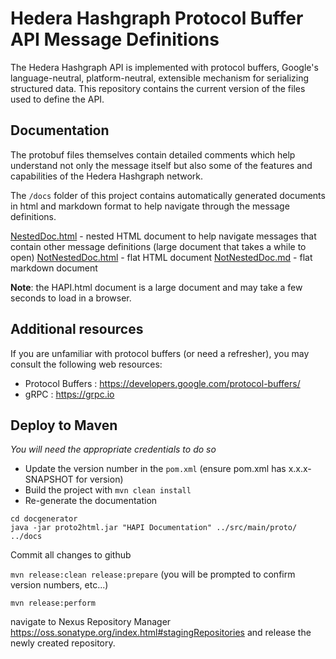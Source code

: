 # Hedera Hashgraph Protocol Buffer API Message Definitions

The Hedera Hashgraph API is implemented with protocol buffers, Google's language-neutral, platform-neutral, extensible mechanism for serializing structured data. This repository contains the current version of the files used to define the API.

## Documentation

The protobuf files themselves contain detailed comments which help understand not only the message itself but also some of the features and capabilities of the Hedera Hashgraph network.

The `/docs` folder of this project contains automatically generated documents in html and markdown format to help navigate through the message definitions.

[NestedDoc.html](https://github.com/hashgraph/hedera-protobuf/blob/master/docs/NestedDoc.html) - nested HTML document to help navigate messages that contain other message definitions (large document that takes a while to open)
[NotNestedDoc.html](https://github.com/hashgraph/hedera-protobuf/blob/master/docs/NotNestedDoc.html) - flat HTML document
[NotNestedDoc.md](https://github.com/hashgraph/hedera-protobuf/blob/master/docs/NotNestedDoc.md) - flat markdown document

__Note__: the HAPI.html document is a large document and may take a few seconds to load in a browser.

## Additional resources

If you are unfamiliar with protocol buffers (or need a refresher), you may consult the following web resources:

- Protocol Buffers : https://developers.google.com/protocol-buffers/
- gRPC : https://grpc.io

## Deploy to Maven

*You will need the appropriate credentials to do so*

- Update the version number in the `pom.xml` (ensure pom.xml has x.x.x-SNAPSHOT for version)
- Build the project with `mvn clean install`
- Re-generate the documentation

```shell
cd docgenerator
java -jar proto2html.jar "HAPI Documentation" ../src/main/proto/ ../docs
```

Commit all changes to github

`mvn release:clean release:prepare` (you will be prompted to confirm version numbers, etc...)

`mvn release:perform`

navigate to Nexus Repository Manager https://oss.sonatype.org/index.html#stagingRepositories and release the newly created repository.
